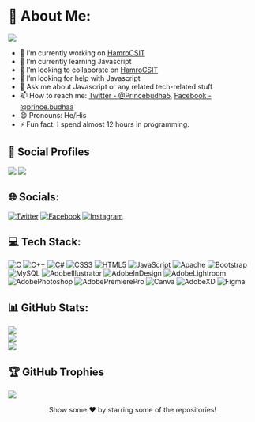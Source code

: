 # 💫 About Me:
[![](https://komarev.com/ghpvc/?username=budhaprince000&color=009688&style=for-the-badge&label=Profile+Views)](https://sureshchand12a.github.io/github-profile-builder/)

- 🔭 I’m currently working on [HamroCSIT](https://hamrocsit.com/)
- 🌱 I’m currently learning Javascript
- 👯 I’m looking to collaborate on [HamroCSIT](https://hamrocsit.com/)
- 🤔 I’m looking for help with Javascript
- 💬 Ask me about Javascript or any related tech-related stuff
- 📫 How to reach me: [Twitter - @Princebudha5](https://twitter.com/Princebudha5), [Facebook - @prince.budhaa](https://facebook.com/prince.budhaa)
- 😄 Pronouns: He/His
- ⚡ Fun fact: I spend almost 12 hours in programming.


## 👨 Social Profiles
![](https://img.shields.io/github/followers/budhaprince000?color=%23009688&label=Follow&style=for-the-badge)  ![](https://img.shields.io/github/stars/budhaprince000?affiliations=OWNER%2CCOLLABORATOR&color=%23009688&label=Stars&style=for-the-badge)  
## 🌐 Socials:
[![Twitter](https://img.shields.io/badge/Twitter-%231DA1F2.svg?logo=Twitter&logoColor=white)](https://twitter.com/Princebudha5) [![Facebook](https://img.shields.io/badge/Facebook-%231877F2.svg?logo=Facebook&logoColor=white)](https://facebook.com/prince.budhaa) [![Instagram](https://img.shields.io/badge/Instagram-%23E4405F.svg?logo=Instagram&logoColor=white)](https://instagram.com/budhaprince) 

## 💻 Tech Stack:
![C](https://img.shields.io/badge/c-%2300599C.svg?style=plastic&logo=c&logoColor=white)   ![C++](https://img.shields.io/badge/c++-%2300599C.svg?style=plastic&logo=c%2B%2B&logoColor=white)   ![C#](https://img.shields.io/badge/c%23-%23239120.svg?style=plastic&logo=c-sharp&logoColor=white)   ![CSS3](https://img.shields.io/badge/css3-%231572B6.svg?style=plastic&logo=css3&logoColor=white)   ![HTML5](https://img.shields.io/badge/html5-%23E34F26.svg?style=plastic&logo=html5&logoColor=white)   ![JavaScript](https://img.shields.io/badge/javascript-%23323330.svg?style=plastic&logo=javascript&logoColor=%23F7DF1E)   ![Apache](https://img.shields.io/badge/apache-%23D42029.svg?style=plastic&logo=apache&logoColor=white)   ![Bootstrap](https://img.shields.io/badge/bootstrap-%23563D7C.svg?style=plastic&logo=bootstrap&logoColor=white)   ![MySQL](https://img.shields.io/badge/mysql-%2300f.svg?style=plastic&logo=mysql&logoColor=white)   ![AdobeIllustrator](https://img.shields.io/badge/adobeillustrator-%23FF9A00.svg?style=plastic&logo=adobeillustrator&logoColor=white)   ![AdobeInDesign](https://img.shields.io/badge/Adobe%20InDesign-49021F?style=plastic&logo=adobeindesign&logoColor=white)   ![AdobeLightroom](https://img.shields.io/badge/Adobe%20Lightroom-31A8FF.svg?style=plastic&logo=Adobe%20Lightroom&logoColor=white)   ![AdobePhotoshop](https://img.shields.io/badge/adobephotoshop-%2331A8FF.svg?style=plastic&logo=adobephotoshop&logoColor=white)   ![AdobePremierePro](https://img.shields.io/badge/Adobe%20Premiere%20Pro-9999FF.svg?style=plastic&logo=Adobe%20Premiere%20Pro&logoColor=white)   ![Canva](https://img.shields.io/badge/Canva-%2300C4CC.svg?style=plastic&logo=Canva&logoColor=white)   ![AdobeXD](https://img.shields.io/badge/Adobe%20XD-470137?style=plastic&logo=Adobe%20XD&logoColor=#FF61F6)   ![Figma](https://img.shields.io/badge/figma-%23F24E1E.svg?style=plastic&logo=figma&logoColor=white)   
## 📊 GitHub Stats:
![](https://github-readme-stats.vercel.app/api?username=budhaprince000&theme=gruvbox&hide_border=true&include_all_commits=true&count_private=true)<br/>
![](https://github-readme-streak-stats.herokuapp.com/?user=budhaprince000&theme=gruvbox&hide_border=true)<br/>
![](https://github-readme-stats.vercel.app/api/top-langs/?username=budhaprince000&theme=gruvbox&hide_border=true&include_all_commits=true&count_private=true&layout=compact)<br/>

## 🏆 GitHub Trophies
![](https://github-profile-trophy.vercel.app/?username=budhaprince000)


<div align="center">Show some ❤️ by starring some of the repositories!</div>
